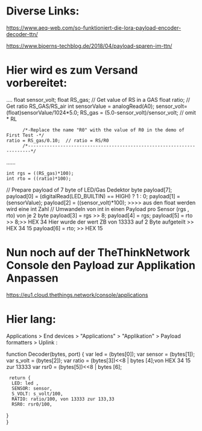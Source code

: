 # Diverse Links:
https://www.aeq-web.com/so-funktioniert-die-lora-payload-encoder-decoder-ttn/

https://www.bjoerns-techblog.de/2018/04/payload-sparen-im-ttn/


# Hier wird es zum Versand vorbereitet:
....
	float sensor_volt;
    float RS_gas; // Get value of RS in a GAS
    float ratio; // Get ratio RS_GAS/RS_air
    int sensorValue = analogRead(A0);
    sensor_volt=(float)sensorValue/1024*5.0;
    RS_gas = (5.0-sensor_volt)/sensor_volt; // omit * RL
 
          /*-Replace the name "R0" with the value of R0 in the demo of First Test -*/
    ratio = RS_gas/0.10;  // ratio = RS/R0
          /*-----------------------------------------------------------------------*/

......

    int rgs = ((RS_gas)*100);
    int rto = ((ratio)*100);

   // Prepare payload of 7 byte of LED/Gas Dedektor
    byte payload[7];
    payload[0] = (digitalRead(LED_BUILTIN) == HIGH) ? 1 : 0;
    payload[1] = (sensorValue);
    payload[2] = ((sensor_volt)*100); >>>> aus den float werden wird eine int Zahl 
   // Umwandeln von int in einen Payload pro Sensor (rgs , rto) von je 2 byte 
    payload[3] = rgs >> 8;
    payload[4] = rgs;
	payload[5] = rto >> 8;>> HEX 34 Hier wurde der wert ZB von 13333 auf 2 Byte aufgeteilt >> HEX 34 15
    payload[6] = rto; >> HEX 15


# Nun noch auf der TheThinkNetwork Console den Payload zur Applikation Anpassen
https://eu1.cloud.thethings.network/console/applications
# Hier lang:
Applications > End devices > "Applications" > "Applikation" > Payload formatters > Uplink :


function Decoder(bytes, port) {
  var led = (bytes[0]);
  var sensor = (bytes[1]);
  var s_volt = (bytes[2]);
  var ratio = (bytes[3])<<8 | bytes [4];von HEX 34 15  zur 13333 
  var rsr0 = (bytes[5])<<8 | bytes [6];
  
     return {
      LED: led ,
      SENSOR: sensor,
      S_VOLT: s_volt/100,
      RATIO: ratio/100, von 13333 zur 133,33
      RSR0: rsr0/100,
  }   
}